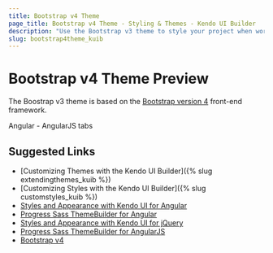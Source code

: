 ```yaml
---
title: Bootstrap v4 Theme
page_title: Bootstrap v4 Theme - Styling & Themes - Kendo UI Builder
description: "Use the Bootstrap v3 theme to style your project when working the Kendo UI Builder."
slug: bootstrap4theme_kuib
---
```


# Bootstrap v4 Theme Preview

The Boostrap v3 theme is based on the [Bootstrap version 4](http://blog.getbootstrap.com/2018/01/18/bootstrap-4/) front-end framework.

Angular - AngularJS tabs

## Suggested Links

* [Customizing Themes with the Kendo UI Builder]({% slug extendingthemes_kuib %})
* [Customizing Styles with the Kendo UI Builder]({% slug customstyles_kuib %})
* [Styles and Appearance with Kendo UI for Angular](https://www.telerik.com/kendo-angular-ui/components/styling/)
* [Progress Sass ThemeBuilder for Angular](http://themebuilder.telerik.com/kendo-angular-ui)
* [Styles and Appearance with Kendo UI for jQuery](https://docs.telerik.com/kendo-ui/styles-and-layout/appearance-styling)
* [Progress Sass ThemeBuilder for AngularJS](http://themebuilder.telerik.com/kendo-ui)
* [Bootstrap v4](http://blog.getbootstrap.com/2018/01/18/bootstrap-4/)
